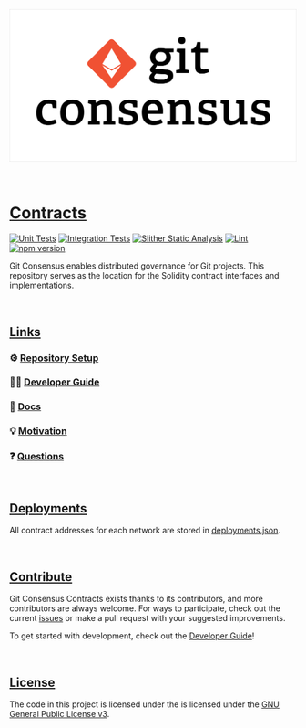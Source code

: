 ![Git Consensus](./media/git-consensus.png)

&nbsp;

# [Contracts](#contracts)

[![Unit Tests](https://github.com/git-consensus/contracts/actions/workflows/unit-test.yaml/badge.svg)](https://github.com/git-consensus/contracts/actions/workflows/unit-test.yaml)
[![Integration Tests](https://github.com/git-consensus/contracts/actions/workflows/integration-test.yaml/badge.svg)](https://github.com/git-consensus/contracts/actions/workflows/integration-test.yaml)
[![Slither Static Analysis](https://github.com/git-consensus/contracts/actions/workflows/slither.yaml/badge.svg)](https://github.com/git-consensus/contracts/actions/workflows/slither.yaml)
[![Lint](https://github.com/git-consensus/contracts/actions/workflows/lint.yaml/badge.svg)](https://github.com/git-consensus/contracts/actions/workflows/lint.yaml)
[![npm version](https://img.shields.io/npm/v/@git-consensus/contracts/latest.svg)](https://www.npmjs.com/package/@git-consensus/contracts/v/latest)

Git Consensus enables distributed governance for Git projects. This repository serves as the location for the Solidity contract interfaces and implementations.

&nbsp;

## [Links](#links)

### ⚙️ [Repository Setup](./CONTRIBUTING.md#setup)

### 👩‍💻 [Developer Guide](./CONTRIBUTING.md)

### 📖 [Docs](https://git-consensus.github.io/docs/)

### 💡 [Motivation](https://git-consensus.github.io/docs/motivation/)

### ❓ [Questions](https://git-consensus.github.io/docs/questions/)

&nbsp;

## [Deployments](#deployments)

All contract addresses for each network are stored in [deployments.json](./deployments.json).

&nbsp;

## [Contribute](#contribute)

Git Consensus Contracts exists thanks to its contributors, and more contributors are always welcome. For ways to participate, check out the current [issues](https://github.com/git-consensus/contracts/issues) or make a pull request with your suggested improvements.

To get started with development, check out the [Developer Guide](./CONTRIBUTING.md)!

&nbsp;

## [License](#license)

The code in this project is licensed under the is licensed under the [GNU General Public License v3](https://gist.github.com/kn9ts/cbe95340d29fc1aaeaa5dd5c059d2e60).
